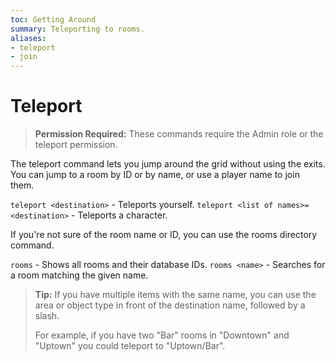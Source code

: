 ```yaml
---
toc: Getting Around
summary: Teleporting to rooms.
aliases:
- teleport
- join
---
```

# Teleport

> **Permission Required:** These commands require the Admin role or the teleport permission.

The teleport command lets you jump around the grid without using the exits.  You can jump to a room by ID or by name, or use a player name to join them.

`teleport <destination>` - Teleports yourself.
`teleport <list of names>=<destination>` - Teleports a character.

If you're not sure of the room name or ID, you can use the rooms directory command.

`rooms` - Shows all rooms and their database IDs.
`rooms <name>` - Searches for a room matching the given name.

> **Tip:** If you have multiple items with the same name, you can use the area or object type in front of the destination name, followed by a slash.   
> 
> For example, if you have two "Bar" rooms in "Downtown" and "Uptown" you could teleport to "Uptown/Bar".
